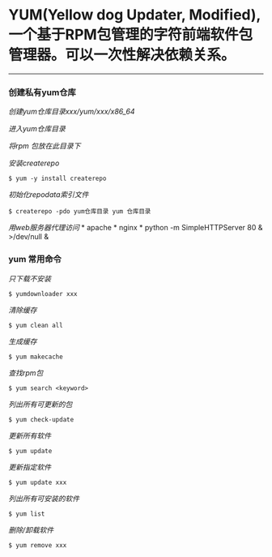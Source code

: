 # YUM(Yellow dog Updater, Modified), 一个基于RPM包管理的字符前端软件包管理器。可以一次性解决依赖关系。

***

### 创建私有yum仓库
  *创建yum仓库目录xxx/yum/xxx/x86_64*
   
  *进入yum仓库目录*

  *将rpm 包放在此目录下*

  *安装createrepo*

    $ yum -y install createrepo

  *初始化repodata索引文件*

    $ createrepo -pdo yum仓库目录 yum 仓库目录

  *用web服务器代理访问*
    * apache
    * nginx
    * python -m SimpleHTTPServer 80 & >/dev/null &

### yum 常用命令
  *只下载不安装*
    
    $ yumdownloader xxx
  
  *清除缓存*
    
    $ yum clean all
 
  *生成缓存*
    
    $ yum makecache
  
  *查找rpm包*
    
    $ yum search <keyword>
  
  *列出所有可更新的包*
  
    $ yum check-update

  *更新所有软件*
    
    $ yum update
  
  *更新指定软件*
  
    $ yum update xxx

  *列出所有可安装的软件*

    $ yum list

  *删除/卸载软件*

    $ yum remove xxx
